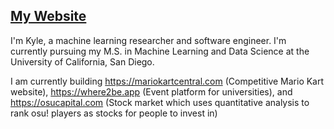 ## [My Website](https://kylewade.dev)

I'm Kyle, a machine learning researcher and software engineer. I'm currently pursuing my M.S. in Machine Learning and Data Science at the University of California, San Diego.

I am currently building https://mariokartcentral.com (Competitive Mario Kart website), https://where2be.app (Event platform for universities), and https://osucapital.com (Stock market which uses quantitative analysis to rank osu! players as stocks for people to invest in)
